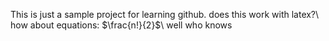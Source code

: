 This is just a sample project for learning github.
does this work with latex?\\
how about equations: $\frac{n!}{2}$\\
well who knows
